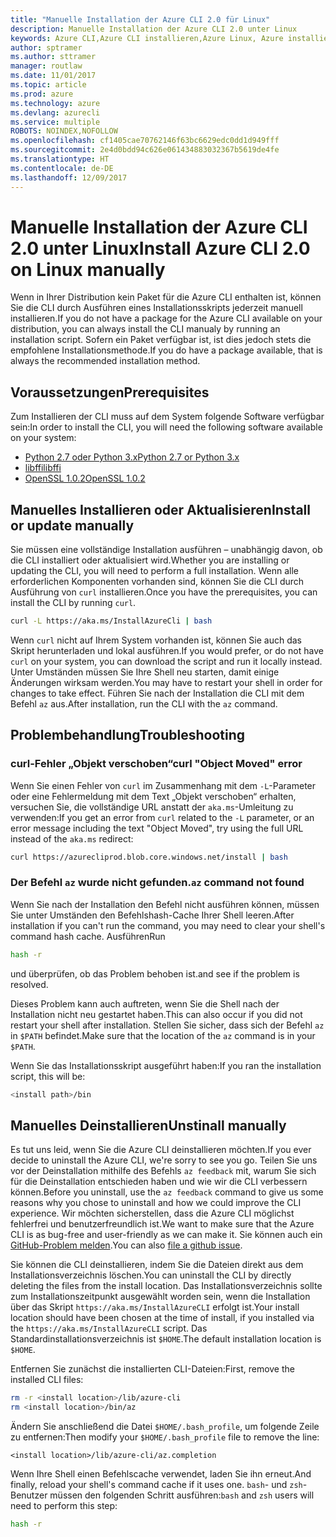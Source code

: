 ```yaml
---
title: "Manuelle Installation der Azure CLI 2.0 für Linux"
description: Manuelle Installation der Azure CLI 2.0 unter Linux
keywords: Azure CLI,Azure CLI installieren,Azure Linux, Azure installieren Linux
author: sptramer
ms.author: sttramer
manager: routlaw
ms.date: 11/01/2017
ms.topic: article
ms.prod: azure
ms.technology: azure
ms.devlang: azurecli
ms.service: multiple
ROBOTS: NOINDEX,NOFOLLOW
ms.openlocfilehash: cf1405cae70762146f63bc6629edc0dd1d949fff
ms.sourcegitcommit: 2e4d0bdd94c626e061434883032367b5619de4fe
ms.translationtype: HT
ms.contentlocale: de-DE
ms.lasthandoff: 12/09/2017
---
```

# <a name="install-azure-cli-20-on-linux-manually"></a><span data-ttu-id="40165-104">Manuelle Installation der Azure CLI 2.0 unter Linux</span><span class="sxs-lookup"><span data-stu-id="40165-104">Install Azure CLI 2.0 on Linux manually</span></span>

<span data-ttu-id="40165-105">Wenn in Ihrer Distribution kein Paket für die Azure CLI enthalten ist, können Sie die CLI durch Ausführen eines Installationsskripts jederzeit manuell installieren.</span><span class="sxs-lookup"><span data-stu-id="40165-105">If you do not have a package for the Azure CLI available on your distribution, you can always install the CLI manualy by running an installation script.</span></span> <span data-ttu-id="40165-106">Sofern ein Paket verfügbar ist, ist dies jedoch stets die empfohlene Installationsmethode.</span><span class="sxs-lookup"><span data-stu-id="40165-106">If you do have a package available, that is always the recommended installation method.</span></span>

## <a name="prerequisites"></a><span data-ttu-id="40165-107">Voraussetzungen</span><span class="sxs-lookup"><span data-stu-id="40165-107">Prerequisites</span></span>

<span data-ttu-id="40165-108">Zum Installieren der CLI muss auf dem System folgende Software verfügbar sein:</span><span class="sxs-lookup"><span data-stu-id="40165-108">In order to install the CLI, you will need the following software available on your system:</span></span>

* [<span data-ttu-id="40165-109">Python 2.7 oder Python 3.x</span><span class="sxs-lookup"><span data-stu-id="40165-109">Python 2.7 or Python 3.x</span></span>](https://www.python.org/downloads/)
* [<span data-ttu-id="40165-110">libffi</span><span class="sxs-lookup"><span data-stu-id="40165-110">libffi</span></span>](https://sourceware.org/libffi/)
* [<span data-ttu-id="40165-111">OpenSSL 1.0.2</span><span class="sxs-lookup"><span data-stu-id="40165-111">OpenSSL 1.0.2</span></span>](https://www.openssl.org/source/)

## <a name="install-or-update-manually"></a><span data-ttu-id="40165-112">Manuelles Installieren oder Aktualisieren</span><span class="sxs-lookup"><span data-stu-id="40165-112">Install or update manually</span></span>

<span data-ttu-id="40165-113">Sie müssen eine vollständige Installation ausführen – unabhängig davon, ob die CLI installiert oder aktualisiert wird.</span><span class="sxs-lookup"><span data-stu-id="40165-113">Whether you are installing or updating the CLI, you will need to perform a full installation.</span></span> <span data-ttu-id="40165-114">Wenn alle erforderlichen Komponenten vorhanden sind, können Sie die CLI durch Ausführung von `curl` installieren.</span><span class="sxs-lookup"><span data-stu-id="40165-114">Once you have the prerequisites, you can install the CLI by running `curl`.</span></span>

```bash
curl -L https://aka.ms/InstallAzureCli | bash
```

<span data-ttu-id="40165-115">Wenn `curl` nicht auf Ihrem System vorhanden ist, können Sie auch das Skript herunterladen und lokal ausführen.</span><span class="sxs-lookup"><span data-stu-id="40165-115">If you would prefer, or do not have `curl` on your system, you can download the script and run it locally instead.</span></span> <span data-ttu-id="40165-116">Unter Umständen müssen Sie Ihre Shell neu starten, damit einige Änderungen wirksam werden.</span><span class="sxs-lookup"><span data-stu-id="40165-116">You may have to restart your shell in order for changes to take effect.</span></span> <span data-ttu-id="40165-117">Führen Sie nach der Installation die CLI mit dem Befehl `az` aus.</span><span class="sxs-lookup"><span data-stu-id="40165-117">After installation, run the CLI with the `az` command.</span></span>

## <a name="troubleshooting"></a><span data-ttu-id="40165-118">Problembehandlung</span><span class="sxs-lookup"><span data-stu-id="40165-118">Troubleshooting</span></span>

### <a name="curl-object-moved-error"></a><span data-ttu-id="40165-119">curl-Fehler „Objekt verschoben“</span><span class="sxs-lookup"><span data-stu-id="40165-119">curl "Object Moved" error</span></span>

<span data-ttu-id="40165-120">Wenn Sie einen Fehler von `curl` im Zusammenhang mit dem `-L`-Parameter oder eine Fehlermeldung mit dem Text „Objekt verschoben“ erhalten, versuchen Sie, die vollständige URL anstatt der `aka.ms`-Umleitung zu verwenden:</span><span class="sxs-lookup"><span data-stu-id="40165-120">If you get an error from `curl` related to the `-L` parameter, or an error message including the text "Object Moved", try using the full URL instead of the `aka.ms` redirect:</span></span>

```bash
curl https://azurecliprod.blob.core.windows.net/install | bash
```

### <a name="az-command-not-found"></a><span data-ttu-id="40165-121">Der Befehl `az` wurde nicht gefunden.</span><span class="sxs-lookup"><span data-stu-id="40165-121">`az` command not found</span></span>

<span data-ttu-id="40165-122">Wenn Sie nach der Installation den Befehl nicht ausführen können, müssen Sie unter Umständen den Befehlshash-Cache Ihrer Shell leeren.</span><span class="sxs-lookup"><span data-stu-id="40165-122">After installation if you can't run the command, you may need to clear your shell's command hash cache.</span></span> <span data-ttu-id="40165-123">Ausführen</span><span class="sxs-lookup"><span data-stu-id="40165-123">Run</span></span>

```bash
hash -r
```

<span data-ttu-id="40165-124">und überprüfen, ob das Problem behoben ist.</span><span class="sxs-lookup"><span data-stu-id="40165-124">and see if the problem is resolved.</span></span>

<span data-ttu-id="40165-125">Dieses Problem kann auch auftreten, wenn Sie die Shell nach der Installation nicht neu gestartet haben.</span><span class="sxs-lookup"><span data-stu-id="40165-125">This can also occur if you did not restart your shell after installation.</span></span> <span data-ttu-id="40165-126">Stellen Sie sicher, dass sich der Befehl `az` in `$PATH` befindet.</span><span class="sxs-lookup"><span data-stu-id="40165-126">Make sure that the location of the `az` command is in your `$PATH`.</span></span>

<span data-ttu-id="40165-127">Wenn Sie das Installationsskript ausgeführt haben:</span><span class="sxs-lookup"><span data-stu-id="40165-127">If you ran the installation script, this will be:</span></span>

```bash
<install path>/bin
```

## <a name="unstinall-manually"></a><span data-ttu-id="40165-128">Manuelles Deinstallieren</span><span class="sxs-lookup"><span data-stu-id="40165-128">Unstinall manually</span></span>

<span data-ttu-id="40165-129">Es tut uns leid, wenn Sie die Azure CLI deinstallieren möchten.</span><span class="sxs-lookup"><span data-stu-id="40165-129">If you ever decide to uninstall the Azure CLI, we're sorry to see you go.</span></span> <span data-ttu-id="40165-130">Teilen Sie uns vor der Deinstallation mithilfe des Befehls `az feedback` mit, warum Sie sich für die Deinstallation entschieden haben und wie wir die CLI verbessern können.</span><span class="sxs-lookup"><span data-stu-id="40165-130">Before you uninstall, use the `az feedback` command to give us some reasons why you chose to uninstall and how we could improve the CLI experience.</span></span> <span data-ttu-id="40165-131">Wir möchten sicherstellen, dass die Azure CLI möglichst fehlerfrei und benutzerfreundlich ist.</span><span class="sxs-lookup"><span data-stu-id="40165-131">We want to make sure that the Azure CLI is as bug-free and user-friendly as we can make it.</span></span> <span data-ttu-id="40165-132">Sie können auch ein [GitHub-Problem melden](https://github.com/Azure/azure-cli/issues).</span><span class="sxs-lookup"><span data-stu-id="40165-132">You can also [file a github issue](https://github.com/Azure/azure-cli/issues).</span></span>

<span data-ttu-id="40165-133">Sie können die CLI deinstallieren, indem Sie die Dateien direkt aus dem Installationsverzeichnis löschen.</span><span class="sxs-lookup"><span data-stu-id="40165-133">You can uninstall the CLI by directly deleting the files from the install location.</span></span> <span data-ttu-id="40165-134">Das Installationsverzeichnis sollte zum Installationszeitpunkt ausgewählt worden sein, wenn die Installation über das Skript `https://aka.ms/InstallAzureCLI` erfolgt ist.</span><span class="sxs-lookup"><span data-stu-id="40165-134">Your install location should have been chosen at the time of install, if you installed via the `https://aka.ms/InstallAzureCLI` script.</span></span> <span data-ttu-id="40165-135">Das Standardinstallationsverzeichnis ist `$HOME`.</span><span class="sxs-lookup"><span data-stu-id="40165-135">The default installation location is `$HOME`.</span></span>

<span data-ttu-id="40165-136">Entfernen Sie zunächst die installierten CLI-Dateien:</span><span class="sxs-lookup"><span data-stu-id="40165-136">First, remove the installed CLI files:</span></span>

```bash
rm -r <install location>/lib/azure-cli
rm <install location>/bin/az
```

<span data-ttu-id="40165-137">Ändern Sie anschließend die Datei `$HOME/.bash_profile`, um folgende Zeile zu entfernen:</span><span class="sxs-lookup"><span data-stu-id="40165-137">Then modify your `$HOME/.bash_profile` file to remove the line:</span></span>

```
<install location>/lib/azure-cli/az.completion
```

<span data-ttu-id="40165-138">Wenn Ihre Shell einen Befehlscache verwendet, laden Sie ihn erneut.</span><span class="sxs-lookup"><span data-stu-id="40165-138">And finally, reload your shell's command cache if it uses one.</span></span> <span data-ttu-id="40165-139">`bash`- und `zsh`-Benutzer müssen den folgenden Schritt ausführen:</span><span class="sxs-lookup"><span data-stu-id="40165-139">`bash` and `zsh` users will need to perform this step:</span></span>

```bash
hash -r
```
